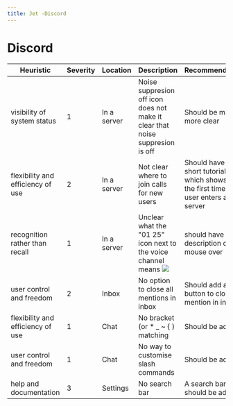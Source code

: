 ```yaml
---
title: Jet -Discord
---
```

# Discord
| Heuristic | Severity |  Location | Description | Recommendation |
|-|-|-|-|-|
| visibility of system status | 1 | In a server | Noise suppresion off icon does not make it clear that noise suppresion is off | Should be made more clear |
| flexibility and efficiency of use | 2 | In a server | Not clear where to join calls for new users | Should have a short tutorial which shows this the first time a user enters a server |
| recognition rather than recall | 1 | In a server | Unclear what the "01 25" icon next to the voice channel means ![](https://i.imgur.com/IRx8BkO.png)| should have description on mouse over |
| user control and freedom | 2 | Inbox | No option to close all mentions in inbox | Should add a button to close all mention in inbox |
| flexibility and efficiency of use | 1 | Chat | No bracket (or * _ ~ { ) matching | Should be added |
| user control and freedom | 1 | Chat | No way to customise slash commands | Should be added |
| help and documentation | 3 | Settings | No search bar | A search bar should be addeed |
